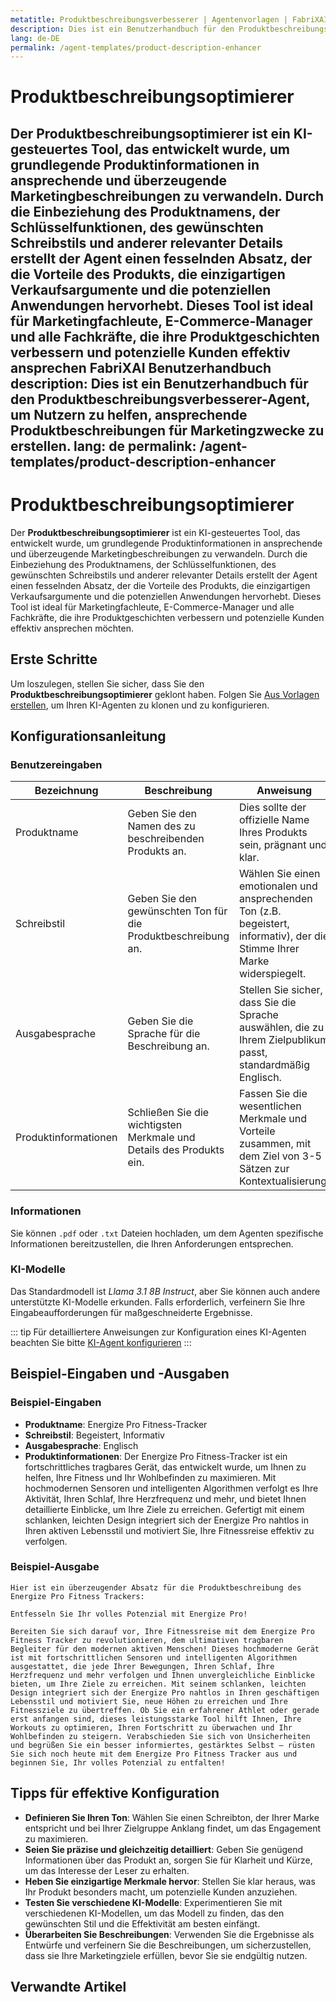 ```yaml
---
metatitle: Produktbeschreibungsverbesserer | Agentenvorlagen | FabriXAI Benutzerhandbuch
description: Dies ist ein Benutzerhandbuch für den Produktbeschreibungsverbesserer-Agent, um Nutzern zu helfen, ansprechende Produktbeschreibungen für Marketingzwecke zu erstellen.
lang: de-DE
permalink: /agent-templates/product-description-enhancer
---
```


# Produktbeschreibungsoptimierer

Der **Produktbeschreibungsoptimierer** ist ein KI-gesteuertes Tool, das entwickelt wurde, um grundlegende Produktinformationen in ansprechende und überzeugende Marketingbeschreibungen zu verwandeln. Durch die Einbeziehung des Produktnamens, der Schlüsselfunktionen, des gewünschten Schreibstils und anderer relevanter Details erstellt der Agent einen fesselnden Absatz, der die Vorteile des Produkts, die einzigartigen Verkaufsargumente und die potenziellen Anwendungen hervorhebt. Dieses Tool ist ideal für Marketingfachleute, E-Commerce-Manager und alle Fachkräfte, die ihre Produktgeschichten verbessern und potenzielle Kunden effektiv ansprechen FabriXAI Benutzerhandbuch
description: Dies ist ein Benutzerhandbuch für den Produktbeschreibungsverbesserer-Agent, um Nutzern zu helfen, ansprechende Produktbeschreibungen für Marketingzwecke zu erstellen.
lang: de
permalink: /agent-templates/product-description-enhancer
---

# Produktbeschreibungsoptimierer

Der **Produktbeschreibungsoptimierer** ist ein KI-gesteuertes Tool, das entwickelt wurde, um grundlegende Produktinformationen in ansprechende und überzeugende Marketingbeschreibungen zu verwandeln. Durch die Einbeziehung des Produktnamens, der Schlüsselfunktionen, des gewünschten Schreibstils und anderer relevanter Details erstellt der Agent einen fesselnden Absatz, der die Vorteile des Produkts, die einzigartigen Verkaufsargumente und die potenziellen Anwendungen hervorhebt. Dieses Tool ist ideal für Marketingfachleute, E-Commerce-Manager und alle Fachkräfte, die ihre Produktgeschichten verbessern und potenzielle Kunden effektiv ansprechen möchten.

## Erste Schritte

Um loszulegen, stellen Sie sicher, dass Sie den **Produktbeschreibungsoptimierer** geklont haben. Folgen Sie [Aus Vorlagen erstellen](/en-us/create-from-templates/), um Ihren KI-Agenten zu klonen und zu konfigurieren.

## Konfigurationsanleitung

### Benutzereingaben

| Bezeichnung             | Beschreibung                                               | Anweisung                                                              |
| ----------------------- | ---------------------------------------------------------- | ---------------------------------------------------------------------- |
| Produktname             | Geben Sie den Namen des zu beschreibenden Produkts an.     | Dies sollte der offizielle Name Ihres Produkts sein, prägnant und klar. |
| Schreibstil             | Geben Sie den gewünschten Ton für die Produktbeschreibung an. | Wählen Sie einen emotionalen und ansprechenden Ton (z.B. begeistert, informativ), der die Stimme Ihrer Marke widerspiegelt. |
| Ausgabesprache          | Geben Sie die Sprache für die Beschreibung an.            | Stellen Sie sicher, dass Sie die Sprache auswählen, die zu Ihrem Zielpublikum passt, standardmäßig Englisch. |
| Produktinformationen    | Schließen Sie die wichtigsten Merkmale und Details des Produkts ein. | Fassen Sie die wesentlichen Merkmale und Vorteile zusammen, mit dem Ziel von 3-5 Sätzen zur Kontextualisierung. |

### Informationen

Sie können `.pdf` oder `.txt` Dateien hochladen, um dem Agenten spezifische Informationen bereitzustellen, die Ihren Anforderungen entsprechen.

### KI-Modelle

Das Standardmodell ist *Llama 3.1 8B Instruct*, aber Sie können auch andere unterstützte KI-Modelle erkunden. Falls erforderlich, verfeinern Sie Ihre Eingabeaufforderungen für maßgeschneiderte Ergebnisse.

::: tip
Für detailliertere Anweisungen zur Konfiguration eines KI-Agenten beachten Sie bitte [KI-Agent konfigurieren](/de/configure-ai-agent/)
:::

## Beispiel-Eingaben und -Ausgaben

### Beispiel-Eingaben

- **Produktname**: Energize Pro Fitness-Tracker
- **Schreibstil**: Begeistert, Informativ
- **Ausgabesprache**: Englisch
- **Produktinformationen**: Der Energize Pro Fitness-Tracker ist ein fortschrittliches tragbares Gerät, das entwickelt wurde, um Ihnen zu helfen, Ihre Fitness und Ihr Wohlbefinden zu maximieren. Mit hochmodernen Sensoren und intelligenten Algorithmen verfolgt es Ihre Aktivität, Ihren Schlaf, Ihre Herzfrequenz und mehr, und bietet Ihnen detaillierte Einblicke, um Ihre Ziele zu erreichen. Gefertigt mit einem schlanken, leichten Design integriert sich der Energize Pro nahtlos in Ihren aktiven Lebensstil und motiviert Sie, Ihre Fitnessreise effektiv zu verfolgen.

### Beispiel-Ausgabe

```
Hier ist ein überzeugender Absatz für die Produktbeschreibung des Energize Pro Fitness Trackers:

Entfesseln Sie Ihr volles Potenzial mit Energize Pro!

Bereiten Sie sich darauf vor, Ihre Fitnessreise mit dem Energize Pro Fitness Tracker zu revolutionieren, dem ultimativen tragbaren Begleiter für den modernen aktiven Menschen! Dieses hochmoderne Gerät ist mit fortschrittlichen Sensoren und intelligenten Algorithmen ausgestattet, die jede Ihrer Bewegungen, Ihren Schlaf, Ihre Herzfrequenz und mehr verfolgen und Ihnen unvergleichliche Einblicke bieten, um Ihre Ziele zu erreichen. Mit seinem schlanken, leichten Design integriert sich der Energize Pro nahtlos in Ihren geschäftigen Lebensstil und motiviert Sie, neue Höhen zu erreichen und Ihre Fitnessziele zu übertreffen. Ob Sie ein erfahrener Athlet oder gerade erst anfangen sind, dieses leistungsstarke Tool hilft Ihnen, Ihre Workouts zu optimieren, Ihren Fortschritt zu überwachen und Ihr Wohlbefinden zu steigern. Verabschieden Sie sich von Unsicherheiten und begrüßen Sie ein besser informiertes, gestärktes Selbst – rüsten Sie sich noch heute mit dem Energize Pro Fitness Tracker aus und beginnen Sie, Ihr volles Potenzial zu entfalten!
```

## Tipps für effektive Konfiguration

- **Definieren Sie Ihren Ton**: Wählen Sie einen Schreibton, der Ihrer Marke entspricht und bei Ihrer Zielgruppe Anklang findet, um das Engagement zu maximieren.
- **Seien Sie präzise und gleichzeitig detailliert**: Geben Sie genügend Informationen über das Produkt an, sorgen Sie für Klarheit und Kürze, um das Interesse der Leser zu erhalten.
- **Heben Sie einzigartige Merkmale hervor**: Stellen Sie klar heraus, was Ihr Produkt besonders macht, um potenzielle Kunden anzuziehen.
- **Testen Sie verschiedene KI-Modelle**: Experimentieren Sie mit verschiedenen KI-Modellen, um das Modell zu finden, das den gewünschten Stil und die Effektivität am besten einfängt.
- **Überarbeiten Sie Beschreibungen**: Verwenden Sie die Ergebnisse als Entwürfe und verfeinern Sie die Beschreibungen, um sicherzustellen, dass sie Ihre Marketingziele erfüllen, bevor Sie sie endgültig nutzen.

## Verwandte Artikel
